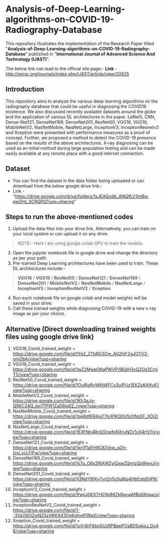 # Analysis-of-Deep-Learning-algorithms-on-COVID-19-Radiography-Database

This repository illustrates the implementation of the Research Paper titled "**Analysis-of-Deep-Learning-algorithms-on-COVID-19-Radiography-Database**" published in "**International Journal of Advanced Science And Technology (IJAST)**".

The below link can lead to the official site page:-
**Link** - http://sersc.org/journals/index.php/IJAST/article/view/20825

## Introduction

This repository aims to analyze the various deep learning algorithms on the radiography database that could be useful in diagnosing the COVID19 existence. We also discussed recently available datasets around the globe and the application of various DL architectures in the paper. LeNet5, CNN, Dense-Net121, DenseNet169, DenseNet201, ResNet50, VGG16, VGG19, MobileNetV2, NasNetMobile, NasNetLarge, InceptionV3, InceptionResnetv2 and Xception were presented with performance measures as a proof of concept. Further, we proposed a method to detect the COVID-19 presence based on the results of the above architectures. X-ray diagnosing can be used as an initial method during large population testing and can be made easily available at any remote place with a good internet connection.

## Dataset 

* You can find the dataset in the data folder being uploaded or can download from the below google drive link:-
* Link - "https://drive.google.com/drive/folders/1sJEAQydA_WAQfLV3mBq-pwZHz_5CRQPQ?usp=sharing"

## Steps to run the above-mentioned codes

1. Upload the data files into your drive link. Alternatively, you can train on your local system or can upload it on any drive. 
> NOTE:- Here I am using google colab GPU to train the models.
2. Open the jupyter notebook file in google drive and change the directory as per your path. 
3. Pre-trained Deep Learning architectures have been used to train. These DL architectures include:-
> **VGG16**
> /
> **VGG19**
> /
> **ResNet50**
> /
> **DenseNet121**
> /
> **DenseNet169**
> /
> **DenseNet201**
> /
> **MobileNetV2**
> /
> **NasNetMobile**
> /
> **NasNetLarge**
> /
> **InceptionV3**
> /
> **InceptionResNetV2**
> /
> **Xception**
4. Run each notebook file on google colab and model weights will be saved in your drive.
5. Call these trained weights while diagnosing COVID-19 with a new x-ray image as per your choice.

## Alternative (Direct downloading trained weights files using google drive link)

1. VGG16_Covid_trained_weight = https://drive.google.com/file/d/1Yq2_2TbRG3Cm_A02hjF2gJOTV3-omObA/view?usp=sharing
2. VGG19_Covid_trained_weight = https://drive.google.com/file/d/1wZ2MweOKqPWVPi1BQiH3vQ2Oz2CmjT1i/view?usp=sharing
3. ResNet50_Covid_trained_weight = https://drive.google.com/file/d/1Oul6gRyWKtWFCy3uiPUz1EKZoKAjfujF/view?usp=sharing
4. MobileNetV2_Covid_trained_weight = https://drive.google.com/file/d/1Kh3aJg-Q96C24Q_iex1TPW1ZaD6iq82_/view?usp=sharing
5. NasNetMobile_Covid_trained_weight = https://drive.google.com/file/d/1ppRdfER4ig77tcR1KQ0U5z0NzEF_XDiZ/view?usp=sharing
6. NasNetLarge_Covid_trained_weight = https://drive.google.com/file/d/163FNh4Rrd20npfoNXruNZir1oX4rfzTn/view?usp=sharing
7. DenseNet121_Covid_trained_weight = https://drive.google.com/file/d/1wVf1aEH9C8Zxkw_qZtr-Icsj_vcLFlFw/view?usp=sharing
8. DenseNet169_Covid_trained_weight = https://drive.google.com/file/d/1s7q_O8s2NlXiRZyiQxwZQmjzQq9lwvJj/view?usp=sharing
9. DenseNet201_Covid_trained_weight = https://drive.google.com/file/d/1i3NdY6IXy7vn2n5z5u8tp4HbEqtdOiP6/view?usp=sharing
10. InceptionV3_Covid_trained_weight = https://drive.google.com/file/d/1fwijJ0KXTH01bj86ZkRaywAfBqS6jiaw/view?usp=sharing
11. InceptionResNetV2_Covid_trained_weight = https://drive.google.com/file/d/1--3Va7dOiZwN23zXKKAX3OpKphv61WqX/view?usp=sharing
12. Xception_Covid_trained_weight = https://drive.google.com/file/d/1uVr8rF6bpSUzRPBapPOaBDSokqJ_DcA8/view?usp=sharing
